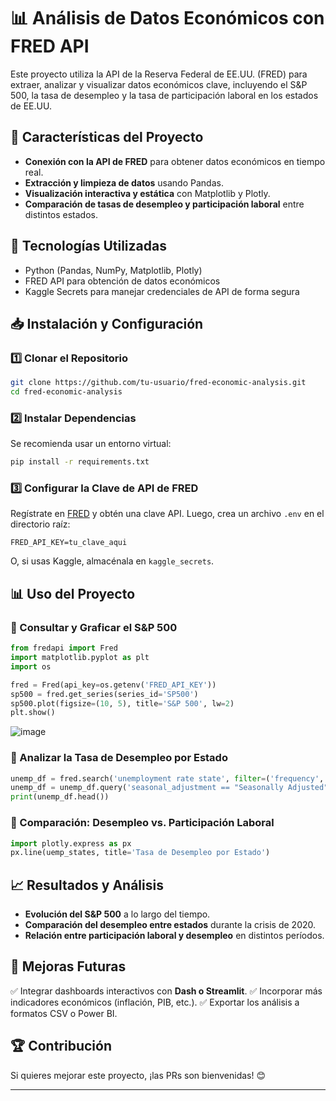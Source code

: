 # 📊 Análisis de Datos Económicos con FRED API

Este proyecto utiliza la API de la Reserva Federal de EE.UU. (FRED) para extraer, analizar y visualizar datos económicos clave, incluyendo el S&P 500, la tasa de desempleo y la tasa de participación laboral en los estados de EE.UU.

## 🚀 Características del Proyecto
- **Conexión con la API de FRED** para obtener datos económicos en tiempo real.
- **Extracción y limpieza de datos** usando Pandas.
- **Visualización interactiva y estática** con Matplotlib y Plotly.
- **Comparación de tasas de desempleo y participación laboral** entre distintos estados.

## 📌 Tecnologías Utilizadas
- Python (Pandas, NumPy, Matplotlib, Plotly)
- FRED API para obtención de datos económicos
- Kaggle Secrets para manejar credenciales de API de forma segura

## 📥 Instalación y Configuración
### 1️⃣ Clonar el Repositorio
```bash
git clone https://github.com/tu-usuario/fred-economic-analysis.git
cd fred-economic-analysis
```

### 2️⃣ Instalar Dependencias
Se recomienda usar un entorno virtual:
```bash
pip install -r requirements.txt
```

### 3️⃣ Configurar la Clave de API de FRED
Regístrate en [FRED](https://fred.stlouisfed.org/) y obtén una clave API. Luego, crea un archivo `.env` en el directorio raíz:
```
FRED_API_KEY=tu_clave_aqui
```

O, si usas Kaggle, almacénala en `kaggle_secrets`.

## 📊 Uso del Proyecto
### 🔹 Consultar y Graficar el S&P 500
```python
from fredapi import Fred
import matplotlib.pyplot as plt
import os

fred = Fred(api_key=os.getenv('FRED_API_KEY'))
sp500 = fred.get_series(series_id='SP500')
sp500.plot(figsize=(10, 5), title='S&P 500', lw=2)
plt.show()
```
![image](https://github.com/user-attachments/assets/56e4cc82-9572-430b-a1a3-945b01ca64cd)

### 🔹 Analizar la Tasa de Desempleo por Estado
```python
unemp_df = fred.search('unemployment rate state', filter=('frequency', 'Monthly'))
unemp_df = unemp_df.query('seasonal_adjustment == "Seasonally Adjusted" and units == "Percent"')
print(unemp_df.head())
```

### 🔹 Comparación: Desempleo vs. Participación Laboral
```python
import plotly.express as px
px.line(uemp_states, title='Tasa de Desempleo por Estado')
```

## 📈 Resultados y Análisis
- **Evolución del S&P 500** a lo largo del tiempo.
- **Comparación del desempleo entre estados** durante la crisis de 2020.
- **Relación entre participación laboral y desempleo** en distintos períodos.

## 🚀 Mejoras Futuras
✅ Integrar dashboards interactivos con **Dash o Streamlit**.
✅ Incorporar más indicadores económicos (inflación, PIB, etc.).
✅ Exportar los análisis a formatos CSV o Power BI.

## 🏆 Contribución
Si quieres mejorar este proyecto, ¡las PRs son bienvenidas! 😊

---
